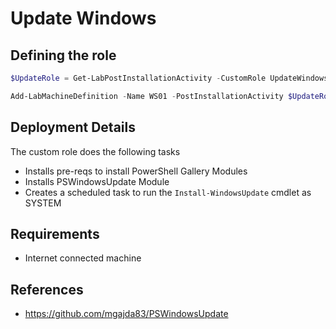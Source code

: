 # Update Windows
## Defining the role
``` PowerShell
$UpdateRole = Get-LabPostInstallationActivity -CustomRole UpdateWindows

Add-LabMachineDefinition -Name WS01 -PostInstallationActivity $UpdateRole
```

## Deployment Details
The custom role does the following tasks
- Installs pre-reqs to install PowerShell Gallery Modules
- Installs PSWindowsUpdate Module
- Creates a scheduled task to run the `Install-WindowsUpdate` cmdlet as SYSTEM

## Requirements
- Internet connected machine

## References
- https://github.com/mgajda83/PSWindowsUpdate